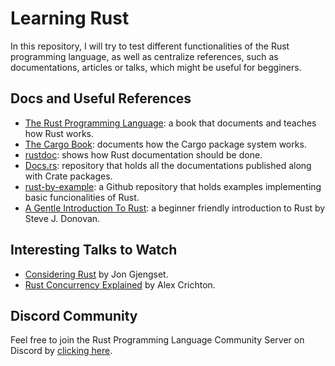 # Learning Rust

In this repository, I will try to test different functionalities of the Rust programming language, as well as centralize references, such as documentations, articles or talks, which might be useful for begginers.

## Docs and Useful References

- [The Rust Programming Language](https://doc.rust-lang.org/book/): a book that documents and teaches how Rust works.
- [The Cargo Book](https://doc.rust-lang.org/cargo/): documents how the Cargo package system works.
- [rustdoc](https://doc.rust-lang.org/rustdoc/what-is-rustdoc.html): shows how Rust documentation should be done.
- [Docs.rs](https://docs.rs/): repository that holds all the documentations published along with Crate packages.
- [rust-by-example](https://github.com/rust-lang/rust-by-example/blob/master/src/cargo.md): a Github repository that holds examples implementing basic funcionalities of Rust.
- [A Gentle Introduction To Rust](https://stevedonovan.github.io/rust-gentle-intro/): a beginner friendly introduction to Rust by Steve J. Donovan.

## Interesting Talks to Watch

- [Considering Rust](https://www.youtube.com/watch?v=DnT-LUQgc7s) by Jon Gjengset.
- [Rust Concurrency Explained](https://www.youtube.com/watch?v=Dbytx0ivH7Q) by Alex Crichton.

## Discord Community

Feel free to join the Rust Programming Language Community Server on Discord by [clicking here](https://discord.gg/rvvxESbaWn).
